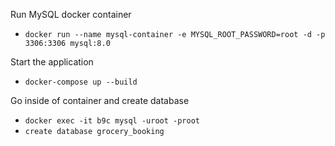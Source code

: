 Run MySQL docker container
- `docker run --name mysql-container -e MYSQL_ROOT_PASSWORD=root -d -p 3306:3306 mysql:8.0`

Start the application
- `docker-compose up --build`

Go inside of container and create database
- `docker exec -it b9c mysql -uroot -proot`
- `create database grocery_booking`